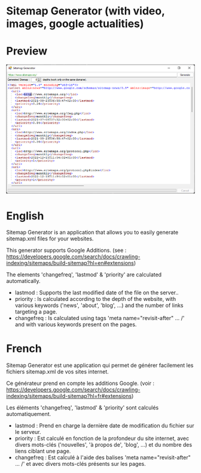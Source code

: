 # Sitemap Generator (with video, images, google actualities)

# Preview
![Alt text](https://github.com/Mestoph/Sitemap-Generator-with-video-images-google-actualities-/blob/main/resources/screenshots/preview.png "Preview")


# English

Sitemap Generator is an application that allows you to easily generate sitemap.xml files for your websites.

This generator supports Google Additions. (see : https://developers.google.com/search/docs/crawling-indexing/sitemaps/build-sitemap?hl=en#extensions)

The elements 'changefreq', 'lastmod' & 'priority' are calculated automatically.

- lastmod : Supports the last modified date of the file on the server..
- priority : Is calculated according to the depth of the website, with various keywords ('news', 'about', 'blog', ...) and the number of links targeting a page.
- changefreq : Is calculated using tags 'meta name="revisit-after" ... /' and with various keywords present on the pages.

# French

Sitemap Generator est une application qui permet de générer facilement les fichiers sitemap.xml de vos sites internet.

Ce générateur prend en compte les additions Google. (voir : https://developers.google.com/search/docs/crawling-indexing/sitemaps/build-sitemap?hl=fr#extensions)

Les éléments 'changefreq', 'lastmod' & 'priority' sont calculés automatiquement.

- lastmod : Prend en charge la dernière date de modification du fichier sur le serveur.
- priority : Est calculé en fonction de la profondeur du site internet, avec divers mots-clés ('nouvelles', 'à propos de', 'blog', ...) et du nombre des liens ciblant une page.
- changefreq : Est calculé à l'aide des balises 'meta name="revisit-after" ... /' et avec divers mots-clés présents sur les pages.

